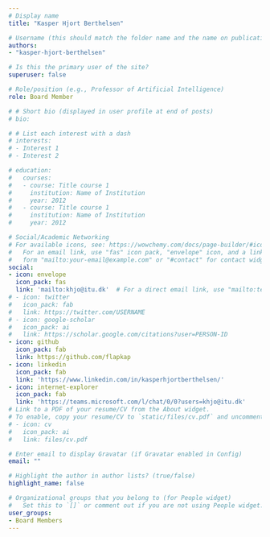 ```yaml
---
# Display name
title: "Kasper Hjort Berthelsen"

# Username (this should match the folder name and the name on publications)
authors:
- "kasper-hjort-berthelsen"

# Is this the primary user of the site?
superuser: false

# Role/position (e.g., Professor of Artificial Intelligence)
role: Board Member

# # Short bio (displayed in user profile at end of posts)
# bio: 

# # List each interest with a dash
# interests:
# - Interest 1
# - Interest 2

# education:
#   courses:
#   - course: Title course 1
#     institution: Name of Institution
#     year: 2012
#   - course: Title course 1
#     institution: Name of Institution
#     year: 2012

# Social/Academic Networking
# For available icons, see: https://wowchemy.com/docs/page-builder/#icons
#   For an email link, use "fas" icon pack, "envelope" icon, and a link in the
#   form "mailto:your-email@example.com" or "#contact" for contact widget.
social:
- icon: envelope
  icon_pack: fas
  link: 'mailto:khjo@itu.dk'  # For a direct email link, use "mailto:test@example.org".
# - icon: twitter
#   icon_pack: fab
#   link: https://twitter.com/USERNAME
# - icon: google-scholar
#   icon_pack: ai
#   link: https://scholar.google.com/citations?user=PERSON-ID
- icon: github
  icon_pack: fab
  link: https://github.com/flapkap
- icon: linkedin
  icon_pack: fab
  link: 'https://www.linkedin.com/in/kasperhjortberthelsen/'
- icon: internet-explorer
  icon_pack: fab
  link: 'https://teams.microsoft.com/l/chat/0/0?users=khjo@itu.dk'
# Link to a PDF of your resume/CV from the About widget.
# To enable, copy your resume/CV to `static/files/cv.pdf` and uncomment the lines below.
# - icon: cv
#   icon_pack: ai
#   link: files/cv.pdf

# Enter email to display Gravatar (if Gravatar enabled in Config)
email: ""

# Highlight the author in author lists? (true/false)
highlight_name: false

# Organizational groups that you belong to (for People widget)
#   Set this to `[]` or comment out if you are not using People widget.
user_groups:
- Board Members
---
```

